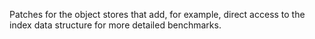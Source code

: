 Patches for the object stores that add, for example, direct access to the index data structure for more detailed benchmarks. 
